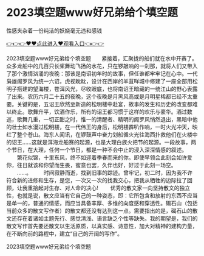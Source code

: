 # 2023填空题www好兄弟给个填空题
性感夹杂着一份纯洁的妖娆毫无违和感钱

<a href="https://github.com/zchuit/pxmid/issues/2">👉👉👉♥♥点此进入♥观看入口👈👉👉</a>

2023填空题www好兄弟给个填空题　　紧接着，汇聚拢的船们就在水中开赛了。众多龙船中的几百只长桨舞动飞扬的水花，只在锣敲响的一刹那，就将人们又带入了那个激情汹涌的夜晚：那该是南诏初年时的故事，但任谁都牢牢记在心中。一代枭雄阁罗风为统一六诏，虎视眈眈，设计在西岸的羊苴咩城中修建了一座全部用松明子搭建的望海楼，苍洱风光，尽收眼底，也将南诏王暗藏的一统江山的野心表露了出来。农历六月二十五的夜晚，这个夜晚是月黑风高或是月明星稀都已经不太重要。关键的是，五诏王欣然至新造的松明楼中赴宴，故事的发生和历史的改变都难以终止。歌舞升平，饮酒作乐，所有的诏王都习惯于这样的欢乐与豪华。酒过数巡，歌舞几重，一切正酣之时，惟一的清醒者、精明的阁罗风悄然退出，黑暗中他的壮士如水漫过松明楼，在一代伟王的身后，松明楼霹叭作响，一时火光冲天，映红了整个苍山。海东人闻讯，在锣鼓声中奋力划船循火光往海西扑救他们在火楼中的诏王……这就是洱海龙船赛的起源，也是大理白族火把节的起源。一段故事，两个节日，在大理，任何一个节日，都是一种不会中止的浸入深深情感的叙述。
　　繁花似锦，十里东风，终不如迎着季春而来的你。即使早领会此刻会如许爱你，往日就该和你望而生畏，蜜意也罢，久伴也好，好过于此刻一场空。
　　……。
　　时间寂静而逝，找到旧事的踪迹。曾牢记，初二时，因为我不许符合新的进修和生存，是您，一次又一次的找我交心，把我从牺牲的边际拉了回顾，让我重拾起对生存、对人命的决心!
　　优秀的散文家一向坚持散文的独立性，也就是说，散文应当有它自己的一种姿态，即：它所包含和放射的东西不应当是单一的，普通的情感，而应当具备丰厚、多维的向度感和穿透性。碣石山（包括当前众多的散文写作者）的散文都还没有达到这一点。需要指出的是，碣石山的散文还存在着诸如主题先行、感觉清浅、语言缺乏个性等缺失。我的期望是，我们的散文写作首先要还散文以生活原质，以真实感、诗意性，加大对精神的建构力量，在不断向前的路程中，建立“自己的开阔的写作”。

2023填空题www好兄弟给个填空题
